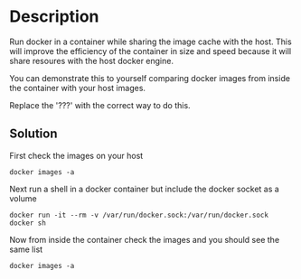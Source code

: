 # Description
Run docker in a container while sharing the image cache with the host.
This will improve the efficiency of the container in size and speed because it will share resoures with the host docker engine.

You can demonstrate this to yourself comparing docker images from inside the container with your host images.

Replace the '???' with the correct way to do this.

## Solution

First check the images on your host

    docker images -a

Next run a shell in a docker container but include the docker socket as a volume

    docker run -it --rm -v /var/run/docker.sock:/var/run/docker.sock docker sh

Now from inside the container check the images and you should see the same list

    docker images -a

